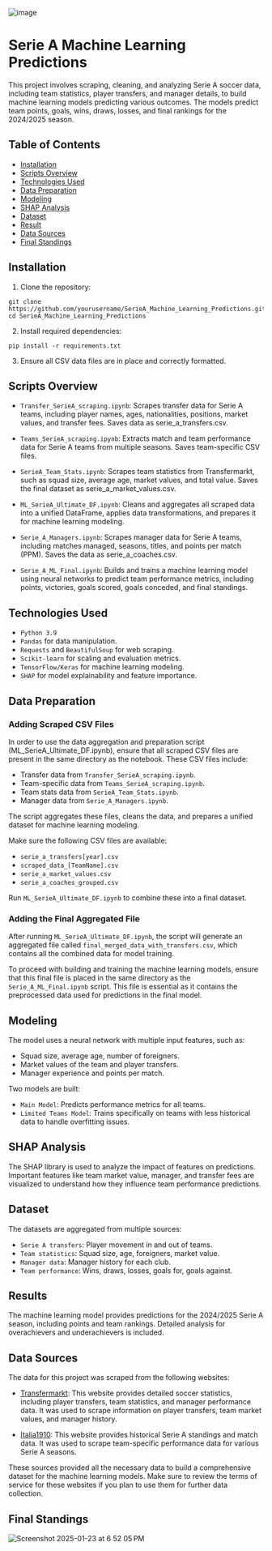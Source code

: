 ![image](https://github.com/user-attachments/assets/572c8da5-5014-4fd2-afa9-2843fa35f60b) 
# Serie A Machine Learning Predictions

This project involves scraping, cleaning, and analyzing Serie A soccer data, including team statistics, player transfers, and manager details, to build machine learning models predicting various outcomes. The models predict team points, goals, wins, draws, losses, and final rankings for the 2024/2025 season.

## Table of Contents

- [Installation](#installation)
- [Scripts Overview](#scripts-overview)
- [Technologies Used](#technologies-used)
- [Data Preparation](#data-preparation)
- [Modeling](#modeling)
- [SHAP Analysis](#shap-analysis)
- [Dataset](#dataset)
- [Result](#result)
- [Data Sources](#data-sources)
- [Final Standings](#final-standings)

## Installation

1. Clone the repository:
```
git clone https://github.com/yourusername/SerieA_Machine_Learning_Predictions.git
cd SerieA_Machine_Learning_Predictions
```

2. Install required dependencies:
```
pip install -r requirements.txt
```

3. Ensure all CSV data files are in place and correctly formatted.


## Scripts Overview

- `Transfer_SerieA_scraping.ipynb`: Scrapes transfer data for Serie A teams, including player names, ages, nationalities, positions, market values, and transfer fees. Saves data as serie_a_transfers.csv.

- `Teams_SerieA_scraping.ipynb`: Extracts match and team performance data for Serie A teams from multiple seasons. Saves team-specific CSV files.

- `SerieA_Team_Stats.ipynb`: Scrapes team statistics from Transfermarkt, such as squad size, average age, market values, and total value. Saves the final dataset as serie_a_market_values.csv.

- `ML_SerieA_Ultimate_DF.ipynb`: Cleans and aggregates all scraped data into a unified DataFrame, applies data transformations, and prepares it for machine learning modeling.

- `Serie_A_Managers.ipynb`: Scrapes manager data for Serie A teams, including matches managed, seasons, titles, and points per match (PPM). Saves the data as serie_a_coaches.csv.

- `Serie_A_ML_Final.ipynb`: Builds and trains a machine learning model using neural networks to predict team performance metrics, including points, victories, goals scored, goals conceded, and final standings.


## Technologies Used

- `Python 3.9`
- `Pandas` for data manipulation.
- `Requests` and `BeautifulSoup` for web scraping.
- `Scikit-learn` for scaling and evaluation metrics.
- `TensorFlow/Keras` for machine learning modeling.
- `SHAP` for model explainability and feature importance.


## Data Preparation

### Adding Scraped CSV Files
In order to use the data aggregation and preparation script (ML_SerieA_Ultimate_DF.ipynb), ensure that all scraped CSV files are present in the same directory as the notebook. These CSV files include:

- Transfer data from `Transfer_SerieA_scraping.ipynb`.
- Team-specific data from `Teams_SerieA_scraping.ipynb`.
- Team stats data from `SerieA_Team_Stats.ipynb`.
- Manager data from `Serie_A_Managers.ipynb`.
  
The script aggregates these files, cleans the data, and prepares a unified dataset for machine learning modeling.

Make sure the following CSV files are available:

- `serie_a_transfers[year].csv`
- `scraped_data_[TeamName].csv`
- `serie_a_market_values.csv`
- `serie_a_coaches_grouped.csv`
  
Run `ML_SerieA_Ultimate_DF.ipynb` to combine these into a final dataset.

### Adding the Final Aggregated File
After running `ML_SerieA_Ultimate_DF.ipynb`, the script will generate an aggregated file called `final_merged_data_with_transfers.csv`, which contains all the combined data for model training.

To proceed with building and training the machine learning models, ensure that this final file is placed in the same directory as the `Serie_A_ML_Final.ipynb` script. This file is essential as it contains the preprocessed data used for predictions in the final model.


## Modeling

The model uses a neural network with multiple input features, such as:

- Squad size, average age, number of foreigners.
- Market values of the team and player transfers.
- Manager experience and points per match.

Two models are built:

- `Main Model`: Predicts performance metrics for all teams.
- `Limited Teams Model`: Trains specifically on teams with less historical data to handle overfitting issues.


## SHAP Analysis

The SHAP library is used to analyze the impact of features on predictions. Important features like team market value, manager, and transfer fees are visualized to understand how they influence team performance predictions.


## Dataset

The datasets are aggregated from multiple sources:

- `Serie A transfers`: Player movement in and out of teams.
- `Team statistics`: Squad size, age, foreigners, market value.
- `Manager data`: Manager history for each club.
- `Team performance`: Wins, draws, losses, goals for, goals against.

## Results
The machine learning model provides predictions for the 2024/2025 Serie A season, including points and team rankings. Detailed analysis for overachievers and underachievers is included.

## Data Sources
The data for this project was scraped from the following websites:

- [Transfermarkt](https://www.transfermarkt.us/): This website provides detailed soccer statistics, including player transfers, team statistics, and manager performance data. It was used to scrape information on player transfers, team market values, and manager history.

- [Italia1910](http://www.italia1910.com/): This website provides historical Serie A standings and match data. It was used to scrape team-specific performance data for various Serie A seasons.

These sources provided all the necessary data to build a comprehensive dataset for the machine learning models. Make sure to review the terms of service for these websites if you plan to use them for further data collection.

## Final Standings

![Screenshot 2025-01-23 at 6 52 05 PM](https://github.com/user-attachments/assets/6ea86563-d3ad-4276-ab97-9b7664e6eeda)


